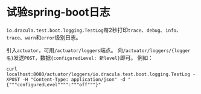 # 试验spring-boot日志

```io.dracula.test.boot.logging.TestLog```每2秒打印```trace```、```debug```、```info```、```trace```、```warn```和```error```级别日志。

引入```actuator```，可用```/actuator/loggers```端点。
向```/actuator/loggers/{logger名}```发送```POST```，数据```{configuredLevel: 新level}```即可。
例如：
```
curl localhost:8080/actuator/loggers/io.dracula.test.boot.logging.TestLog -XPOST -H "Content-Type: application/json" -d "{"""configuredLevel"""":"""off"""}"
```